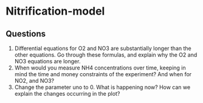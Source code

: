 # Nitrification-model

## Questions
1. Differential equations for O2 and NO3 are substantially longer than the other equations. Go through these formulas, 
and explain why the O2 and NO3 equations are longer.
2. When would you measure NH4 concentrations over time, keeping in mind the time and money constraints of the experiment? And when for NO2, and NO3?
3. Change the parameter uno to 0. What is happening now? How can we explain the changes occurring in the plot?

